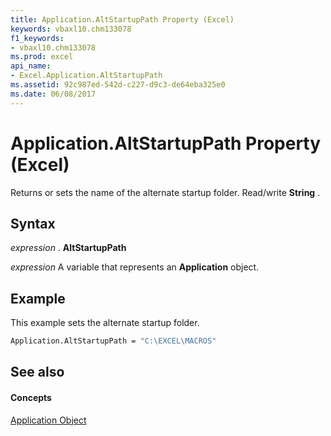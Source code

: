 ```yaml
---
title: Application.AltStartupPath Property (Excel)
keywords: vbaxl10.chm133078
f1_keywords:
- vbaxl10.chm133078
ms.prod: excel
api_name:
- Excel.Application.AltStartupPath
ms.assetid: 92c987ed-542d-c227-d9c3-de64eba325e0
ms.date: 06/08/2017
---
```



# Application.AltStartupPath Property (Excel)

Returns or sets the name of the alternate startup folder. Read/write **String** .


## Syntax

 _expression_ . **AltStartupPath**

 _expression_ A variable that represents an **Application** object.


## Example

This example sets the alternate startup folder.


```vb
Application.AltStartupPath = "C:\EXCEL\MACROS"
```


## See also


#### Concepts


[Application Object](application-object-excel.md)

